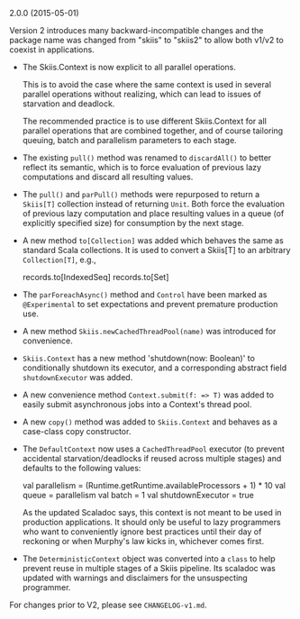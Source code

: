 
2.0.0 (2015-05-01)

Version 2 introduces many backward-incompatible changes and the package name
was changed from "skiis" to "skiis2" to allow both v1/v2 to coexist in
applications.

* The Skiis.Context is now explicit to all parallel operations.

  This is to avoid the case where the same context is used in several
  parallel operations without realizing, which can lead to issues of
  starvation and deadlock.

  The recommended practice is to use different Skiis.Context for all
  parallel operations that are combined together, and of course tailoring
  queuing, batch and parallelism parameters to each stage.

* The existing `pull()` method was renamed to `discardAll()` to better
  reflect its semantic, which is to force evaluation of previous lazy
  computations and discard all resulting values.

* The `pull()` and `parPull()` methods were repurposed to return a `Skiis[T]`
  collection instead of returning `Unit`.   Both force the evaluation of
  previous lazy computation and place resulting values in a queue
  (of explicitly specified size) for consumption by the next stage.

* A new method `to[Collection]` was added which behaves the same as
  standard Scala collections.  It is used to convert a Skiis[T] to an
  arbitrary `Collection[T]`, e.g.,

    records.to[IndexedSeq]
    records.to[Set]

* The `parForeachAsync()` method and `Control` have been marked as
  `@Experimental` to set expectations and prevent premature production use.

* A new method `Skiis.newCachedThreadPool(name)` was introduced for convenience.

* `Skiis.Context` has a new method 'shutdown(now: Boolean)' to conditionally
  shutdown its executor, and a corresponding abstract field `shutdownExecutor`
  was added.

* A new convenience method `Context.submit(f: => T)` was added to easily submit
  asynchronous jobs into a Context's thread pool.

* A new `copy()` method was added to `Skiis.Context` and behaves as a case-class
  copy constructor.

* The `DefaultContext` now uses a `CachedThreadPool` executor (to prevent
  accidental starvation/deadlocks if reused across multiple stages) and
  defaults to the following values:

    val parallelism = (Runtime.getRuntime.availableProcessors + 1) * 10
    val queue = parallelism
    val batch = 1
    val shutdownExecutor = true

  As the updated Scaladoc says, this context is not meant to be used in
  production applications.  It should only be useful to lazy programmers who
  want to conveniently ignore best practices until their day of reckoning or
  when Murphy's law kicks in, whichever comes first.

* The `DeterministicContext` object was converted into a `class` to help
  prevent reuse in multiple stages of a Skiis pipeline.   Its scaladoc was
  updated with warnings and disclaimers for the unsuspecting programmer.

 
For changes prior to V2, please see `CHANGELOG-v1.md`.


